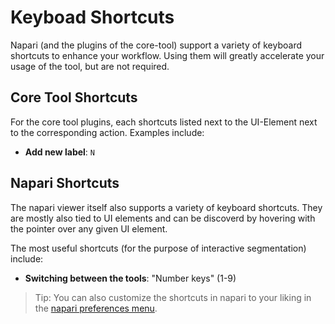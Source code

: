 # Keyboad Shortcuts

Napari (and the plugins of the core-tool) support a variety of keyboard shortcuts to enhance your workflow. Using them will greatly accelerate your usage of the tool, but are not required.

## Core Tool Shortcuts
For the core tool plugins, each shortcuts listed next to the UI-Element next to the corresponding action. Examples include:

- **Add new label**: `N`

## Napari Shortcuts

The napari viewer itself also supports a variety of keyboard shortcuts. They are mostly also tied to UI elements and can be discoverd by hovering with the pointer over any given UI element.

The most useful shortcuts (for the purpose of interactive segmentation) include:

- **Switching between the tools**: "Number keys" (1-9)



> Tip: You can also customize the shortcuts in napari to your liking in the [napari preferences menu](https://napari.org/dev/guides/preferences.html#shortcuts-settings).